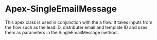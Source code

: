 # Apex-SingleEmailMessage
This apex class is used in conjunction with the a flow.  It takes inputs from the flow such as the lead ID, distributer email and template ID and uses them as parameters in the SingleEmailMessage method.
